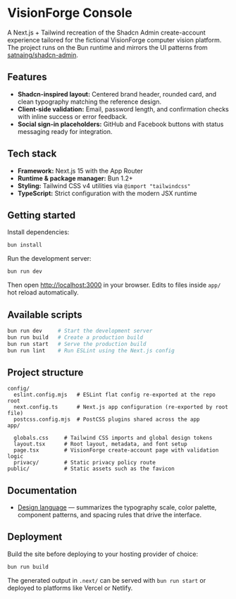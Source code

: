 # VisionForge Console


A Next.js + Tailwind recreation of the Shadcn Admin create-account experience tailored for the fictional VisionForge computer vision platform. The project runs on the Bun runtime and mirrors the UI patterns from [satnaing/shadcn-admin](https://github.com/satnaing/shadcn-admin).

## Features

- **Shadcn-inspired layout:** Centered brand header, rounded card, and clean typography matching the reference design.
- **Client-side validation:** Email, password length, and confirmation checks with inline success or error feedback.
- **Social sign-in placeholders:** GitHub and Facebook buttons with status messaging ready for integration.

## Tech stack

- **Framework:** Next.js 15 with the App Router
- **Runtime & package manager:** Bun 1.2+
- **Styling:** Tailwind CSS v4 utilities via `@import "tailwindcss"`
- **TypeScript:** Strict configuration with the modern JSX runtime

## Getting started

Install dependencies:


```bash
bun install
```


Run the development server:


```bash
bun run dev
```


Then open [http://localhost:3000](http://localhost:3000) in your browser. Edits to files inside `app/` hot reload automatically.


## Available scripts

```bash
bun run dev     # Start the development server
bun run build   # Create a production build
bun run start   # Serve the production build
bun run lint    # Run ESLint using the Next.js config
```

## Project structure

```
config/
  eslint.config.mjs   # ESLint flat config re-exported at the repo root
  next.config.ts      # Next.js app configuration (re-exported by root file)
  postcss.config.mjs  # PostCSS plugins shared across the app
app/

  globals.css     # Tailwind CSS imports and global design tokens
  layout.tsx      # Root layout, metadata, and font setup
  page.tsx        # VisionForge create-account page with validation logic
  privacy/        # Static privacy policy route
public/           # Static assets such as the favicon

```

## Documentation

- [Design language](docs/design.md) — summarizes the typography scale, color palette, component patterns, and spacing rules that drive the interface.

## Deployment

Build the site before deploying to your hosting provider of choice:

```bash
bun run build
```


The generated output in `.next/` can be served with `bun run start` or deployed to platforms like Vercel or Netlify.

